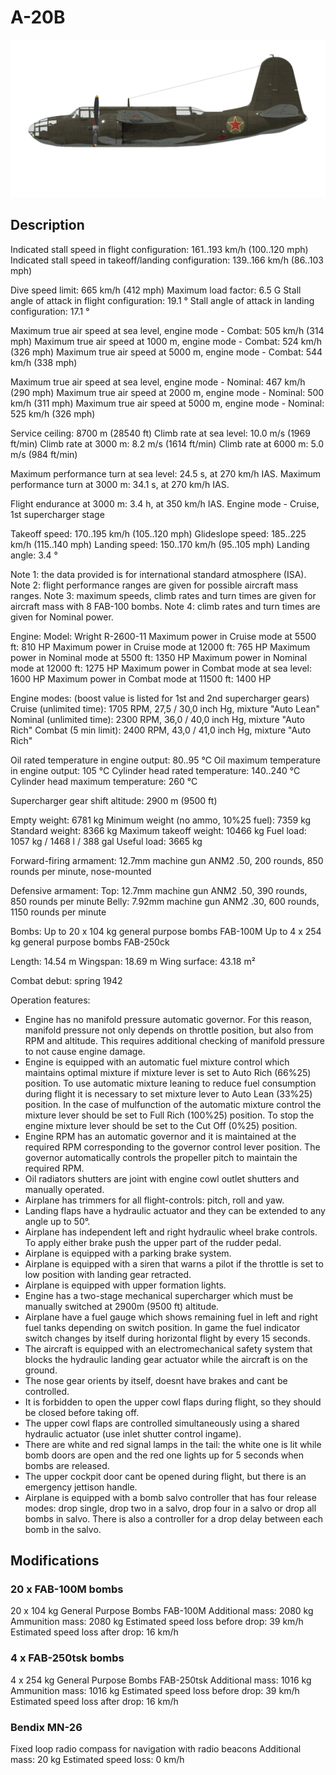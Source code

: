 # A-20B

![a20b](../images/a20b.png)

## Description

Indicated stall speed in flight configuration: 161..193 km/h (100..120 mph)
Indicated stall speed in takeoff/landing configuration: 139..166 km/h (86..103 mph)

Dive speed limit: 665 km/h (412 mph)
Maximum load factor: 6.5 G
Stall angle of attack in flight configuration: 19.1 °
Stall angle of attack in landing configuration: 17.1 °

Maximum true air speed at sea level, engine mode - Combat: 505 km/h (314 mph)
Maximum true air speed at 1000 m, engine mode - Combat: 524 km/h (326 mph)
Maximum true air speed at 5000 m, engine mode - Combat: 544 km/h (338 mph)

Maximum true air speed at sea level, engine mode - Nominal: 467 km/h (290 mph)
Maximum true air speed at 2000 m, engine mode - Nominal: 500 km/h (311 mph)
Maximum true air speed at 5000 m, engine mode - Nominal: 525 km/h (326 mph)

Service ceiling: 8700 m (28540 ft)
Climb rate at sea level: 10.0 m/s (1969 ft/min)
Climb rate at 3000 m: 8.2 m/s (1614 ft/min)
Climb rate at 6000 m: 5.0 m/s (984 ft/min)

Maximum performance turn at sea level: 24.5 s, at 270 km/h IAS.
Maximum performance turn at 3000 m: 34.1 s, at 270 km/h IAS.

Flight endurance at 3000 m: 3.4 h, at 350 km/h IAS. Engine mode - Cruise, 1st supercharger stage

Takeoff speed: 170..195 km/h (105..120 mph)
Glideslope speed: 185..225 km/h (115..140 mph)
Landing speed: 150..170 km/h (95..105 mph)
Landing angle: 3.4 °

Note 1: the data provided is for international standard atmosphere (ISA).
Note 2: flight performance ranges are given for possible aircraft mass ranges.
Note 3: maximum speeds, climb rates and turn times are given for aircraft mass with 8 FAB-100 bombs.
Note 4: climb rates and turn times are given for Nominal power.

Engine:
Model: Wright R-2600-11
Maximum power in Cruise mode at 5500 ft: 810 HP
Maximum power in Cruise mode at 12000 ft: 765 HP
Maximum power in Nominal mode at 5500 ft: 1350 HP
Maximum power in Nominal mode at 12000 ft: 1275 HP
Maximum power in Combat mode at sea level: 1600 HP
Maximum power in Combat mode at 11500 ft: 1400 HP

Engine modes:
(boost value is listed for 1st and 2nd supercharger gears)
Cruise (unlimited time): 1705 RPM, 27,5 / 30,0 inch Hg, mixture "Auto Lean" 
Nominal (unlimited time): 2300 RPM, 36,0 / 40,0 inch Hg, mixture "Auto Rich" 
Combat (5 min limit): 2400 RPM, 43,0 / 41,0 inch Hg, mixture "Auto Rich" 

Oil rated temperature in engine output: 80..95 °C
Oil maximum temperature in engine output: 105 °C
Cylinder head rated temperature: 140..240 °C
Cylinder head maximum temperature: 260 °C

Supercharger gear shift altitude: 2900 m (9500 ft)

Empty weight: 6781 kg
Minimum weight (no ammo, 10%25 fuel): 7359 kg
Standard weight: 8366 kg
Maximum takeoff weight: 10466 kg
Fuel load: 1057 kg / 1468 l / 388 gal
Useful load: 3665 kg

Forward-firing armament:
12.7mm machine gun ANM2 .50, 200 rounds, 850 rounds per minute, nose-mounted

Defensive armament:
Top: 12.7mm machine gun ANM2 .50, 390 rounds, 850 rounds per minute
Belly: 7.92mm machine gun ANM2 .30, 600 rounds, 1150 rounds per minute

Bombs:
Up to 20 x 104 kg general purpose bombs FAB-100M
Up to 4 x 254 kg general purpose bombs FAB-250ck

Length: 14.54 m
Wingspan: 18.69 m
Wing surface: 43.18 m²

Combat debut: spring 1942

Operation features:
- Engine has no manifold pressure automatic governor. For this reason, manifold pressure not only depends on throttle position, but also from RPM and altitude. This requires additional checking of manifold pressure to not cause engine damage.
- Engine is equipped with an automatic fuel mixture control which maintains optimal mixture if mixture lever is set to Auto Rich (66%25) position. To use automatic mixture leaning to reduce fuel consumption during flight it is necessary to set mixture lever to Auto Lean (33%25) position. In the case of mulfunction of the automatic mixture control the mixture lever should be set to Full Rich (100%25) position. To stop the engine mixture lever should be set to the Cut Off (0%25) position.
- Engine RPM has an automatic governor and it is maintained at the required RPM corresponding to the governor control lever position. The governor automatically controls the propeller pitch to maintain the required RPM.
- Oil radiators shutters are joint with engine cowl outlet shutters and manually operated.
- Airplane has trimmers for all flight-controls: pitch, roll and yaw.
- Landing flaps have a hydraulic actuator and they can be extended to any angle up to 50°.
- Airplane has independent left and right hydraulic wheel brake controls. To apply either brake push the upper part of the rudder pedal.
- Airplane is equipped with a parking brake system.
- Airplane is equipped with a siren that warns a pilot if the throttle is set to low position with landing gear retracted.
- Airplane is equipped with upper formation lights.
- Engine has a two-stage mechanical supercharger which must be manually switched at 2900m (9500 ft) altitude.
- Airplane have a fuel gauge which shows remaining fuel in left and right fuel tanks depending on switch position. In game the fuel indicator switch changes by itself during horizontal flight by every 15 seconds.
- The aircraft is equipped with an electromechanical safety system that blocks the hydraulic landing gear actuator while the aircraft is on the ground.
- The nose gear orients by itself, doesnt have brakes and cant be controlled.
- It is forbidden to open the upper cowl flaps during flight, so they should be closed before taking off.
- The upper cowl flaps are controlled simultaneously using a shared hydraulic actuator (use inlet shutter control ingame).
- There are white and red signal lamps in the tail: the white one is lit while bomb doors are open and the red one lights up for 5 seconds when bombs are released.
- The upper cockpit door cant be opened during flight, but there is an emergency jettison handle.
- Airplane is equipped with a bomb salvo controller that has four release modes: drop single, drop two in a salvo, drop four in a salvo or drop all bombs in salvo. There is also a controller for a drop delay between each bomb in the salvo.

## Modifications


### 20 x FAB-100M bombs

20 x 104 kg General Purpose Bombs FAB-100M
Additional mass: 2080 kg
Ammunition mass: 2080 kg
Estimated speed loss before drop: 39 km/h
Estimated speed loss after drop: 16 km/h

### 4 x FAB-250tsk bombs

4 x 254 kg General Purpose Bombs FAB-250tsk
Additional mass: 1016 kg
Ammunition mass: 1016 kg
Estimated speed loss before drop: 39 km/h
Estimated speed loss after drop: 16 km/h

### Bendix MN-26

Fixed loop radio compass for navigation with radio beacons
Additional mass: 20 kg
Estimated speed loss: 0 km/h